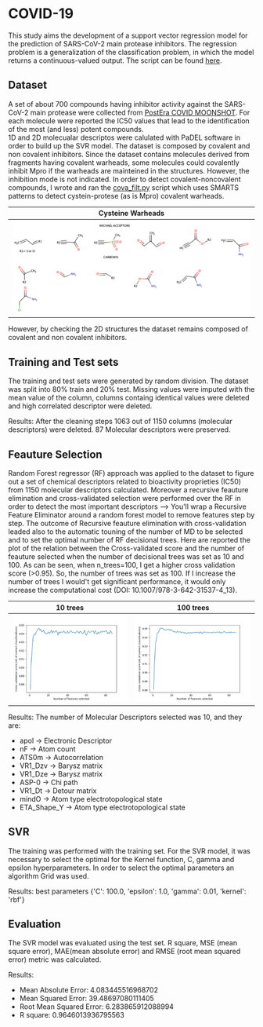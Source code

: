 # COVID-19

This study aims the development of a support vector regression model for the prediction of SARS-CoV-2 main protease inhibitors.
The regression problem is a generalization of the classification problem, in which the model returns a continuous-valued output.
The script can be found [here](mpro_SVR.py).

## Dataset
A set of about 700 compounds having inhibitor activity against the SARS-CoV-2 main protease were collected from [PostEra COVID MOONSHOT](https://covid.postera.ai/covid/activity_data). For each molecule were reported the IC50 values that lead to the identification of the most (and less) potent compounds.  
1D and 2D molecualar descriptos were calulated with PaDEL software in order to build up the SVR model.
The dataset is composed by covalent and non covalent inhibitors. Since the dataset contains molecules derived from fragments having covalent warheads, some molecules could covalently inhibit Mpro if the warheads are mainteined in the structures. However, the inhibition mode is not indicated. In order to detect covalent-noncovalent compounds, I wrote and ran the [cova_filt.py](cova_filt.py) script which uses SMARTS patterns to detect cystein-protese (as is Mpro) covalent warheads. 


| Cysteine Warheads |
|:--:| 
| ![](imgs/cy_inhibit.png) | 



However, by checking the 2D structures the dataset remains composed of covalent and non covalent inhibitors.

## Training and Test sets
The training and test sets were generated by random division. The dataset was split into 80% train and 20% test.
Missing values were imputed with the mean value of the column, columns containg identical values were deleted and high correlated descriptor were deleted.

Results:
After the cleaning steps 1063 out of 1150 columns (molecular descriptors) were deleted.
87 Molecular descriptors were preserved.

## Feauture Selection
Random Forest regressor (RF) approach was applied to the dataset to figure out a set of chemical descriptors related to bioactivity proprieties (IC50) from 1150 molecular descriptors calculated. Moreover a recursive feauture elimination and cross-validated selection were performed over the RF in order to detect the most important descriptors --> You'll wrap a Recursive Feature Eliminator around a random forest model to remove features step by step. 
The outcome of Recursive feauture elimination with cross-validation leaded also to the automatic touning of the number of MD to be selected and to set the optimal number of RF decisional trees. 
Here are reported the plot of the relation between the Cross-validated score and the number of feauture selected when the number of decisional trees was set as 10 and 100. As can be seen, when n_trees=100, I get a higher cross validation score (>0.95). So, the number of trees was set as 100. If I increase the number of trees I would't get significant performance, it would only increase the computational cost (DOI: 10.1007/978-3-642-31537-4_13).

10 trees              |  100 trees
:-------------------------:|:-------------------------:
![](imgs/cv_ft_10.png)  |  ![](imgs/CV_nft.png)



Results:
The number of Molecular Descriptors selected was 10, and they are:
* apol -> Electronic Descriptor
* nF -> Atom count
* ATS0m -> Autocorrelation
* VR1_Dzv -> Barysz matrix
* VR1_Dze -> Barysz matrix
* ASP-0 -> Chi path
* VR1_Dt -> Detour matrix
* mindO -> Atom type electrotopological state
* ETA_Shape_Y -> Atom type electrotopological state


## SVR
The training was performed with the training set.
For the SVR model, it was necessary to select the optimal for the Kernel function, C, gamma and epsilon hyperparameters. In order to select the optimal parameters an algorithm Grid was used.

Results:
best parameters  {'C': 100.0, 'epsilon': 1.0, 'gamma': 0.01, 'kernel': 'rbf'}

## Evaluation
The SVR model was evaluated using the test set. R square, MSE (mean square error), MAE(mean absolute error) and RMSE (root mean squared error) metric was calculated.

Results:
* Mean Absolute Error: 4.083445516968702
* Mean Squared Error: 39.48697080111405
* Root Mean Squared Error: 6.283865912088994
* R square:  0.9646013936795563


